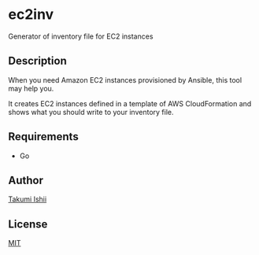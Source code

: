 ec2inv
====

Generator of inventory file for EC2 instances

## Description

When you need Amazon EC2 instances provisioned by Ansible, this tool may help you.

It creates EC2 instances defined in a template of AWS CloudFormation and
shows what you should write to your inventory file.

## Requirements
* Go

## Author
[Takumi Ishii](https://github.com/it-akumi)

## License
[MIT](https://github.com/it-akumi/EC2-inventory-generator/blob/master/LICENSE)
